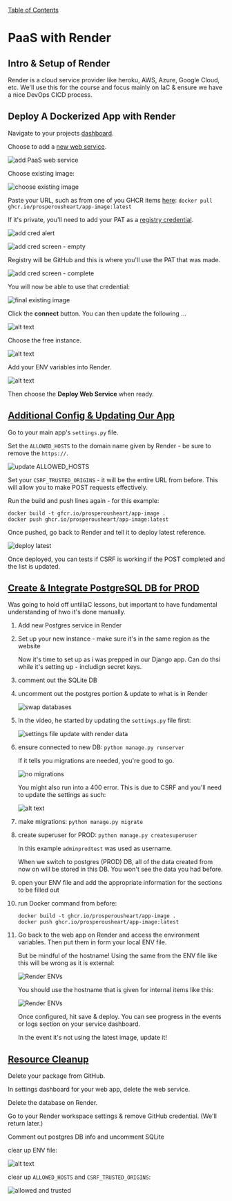 [Table of Contents](/README.md)

# PaaS with Render

## Intro & Setup of Render

Render is a cloud service provider like heroku, AWS, Azure, Google Cloud, etc. We'll use this for the course and focus mainly on IaC & ensure we have a nice DevOps CICD process.

## Deploy A Dockerized App with Render

Navigate to your projects [dashboard](https://dashboard.render.com/).

Choose to add a [new web service](https://dashboard.render.com/web/new).

![add PaaS web service](/IMGs/section-06/6-PaaS-Render-add-web-service.png)

Choose existing image:

![choose existing image](/IMGs/section-06/6-PaaS-web-svc-choose-existing.png)

Paste your URL, such as from one of you GHCR items [here](https://github.com/users/ProsperousHeart/packages/container/package):  `docker pull ghcr.io/prosperousheart/app-image:latest`

If it's private, you'll need to add your PAT as a [registry credential](https://render.com/docs/deploying-an-image#managing-credentials).

![add cred alert](/IMGs/section-06/6-alert-to-add-cred.png)

![add cred screen - empty](/IMGs/section-06/6-add-cred-screen.png)

Registry will be GitHub and this is where you'll use the PAT that was made.

![add cred screen - complete](/IMGs/section-06/6-add-cred-screen-complete.png)

You will now be able to use that credential:

![final existing image](/IMGs/section-06/6-final-existing-img.png)

Click the **connect** button. You can then update the following ...

![alt text](/IMGs/section-06/6-new-svc-1.png)

Choose the free instance.

![alt text](/IMGs/section-06/6-new-svc-2.png)

Add your ENV variables into Render.

![alt text](/IMGs/section-06/6-new-svc-3.png)

Then choose the **Deploy Web Service** when ready.

## [Additional Config & Updating Our App](https://www.udemy.com/course/python-django-for-devops-terraform-render-docker-cicd/learn/lecture/49548439#overview)

Go to your main app's `settings.py` file.

Set the `ALLOWED_HOSTS` to the domain name given by Render - be sure to remove the `https://`.

![update ALLOWED_HOSTS](/IMGs/section-06/6-allowed-domains-update.png)

Set your `CSRF_TRUSTED_ORIGINS` - it will be the entire URL from before. This will allow you to make POST requests effectively.

Run the build and push lines again - for this example:

```
docker build -t gfcr.io/prosperousheart/app-image .
docker push ghcr.io/prosperousheart/app-image:latest
```

Once pushed, go back to Render and tell it to deploy latest reference.

![deploy latest](/IMGs/section-06/6-deploy-latest-ref.png)

Once deployed, you can tests if CSRF is working if the POST completed and the list is updated.

## [Create & Integrate PostgreSQL DB for PROD](https://www.udemy.com/course/python-django-for-devops-terraform-render-docker-cicd/learn/lecture/49548465#overview)

Was going to hold off untilIaC lessons, but important to have fundamental understanding of hwo it's done manually.

1. Add new Postgres service in Render

2. Set up your new instance - make sure it's in the same region as the website

    Now it's time to set up as i was prepped in our Django app. Can do thsi while it's setting up - includign secret keys.

1. comment out the SQLite DB

2. uncomment out the postgres portion & update to what is in Render

    ![swap databases](/IMGs/section-06/6-swap-dbs.png)

3. In the video, he started by updating the `settings.py` file first:

    ![settings file update with render data](/IMGs/section-06/6-swap-dbs.png)

4. ensure connected to new DB:    `python manage.py runserver`

    If it tells you migrations are needed, you're good to go.

    ![no migrations](/IMGs/section-06/6-no-migrations-needed.png)

    You might also run into a 400 error. This is due to CSRF and you'll need to update the settings as such:

    ![alt text](image.png)

5. make migrations:  `python manage.py migrate`

6. create superuser for PROD:  `python manage.py createsuperuser`

    In this example `adminprodtest` was used as username.

    When we switch to postgres (PROD) DB, all of the data created from now on will be stored in this DB. You won't see the data you had before.

7. open your ENV file and add the appropriate information for the sections to be filled out

8. run Docker command from before:

    ```
    docker build -t ghcr.io/prosperousheart/app-image .
    docker push ghcr.io/prosperousheart/app-image:latest
    ```

9. Go back to the web app on Render and access the environment variables. Then put them in form your local ENV file.

    But be mindful of the hostname! Using the same from the ENV file like this will be wrong as it is external:

    ![Render ENVs](/IMGs/section-06/6-envs-on-render-bad.png)

    You should use the hostname that is given for internal items like this:

    ![Render ENVs](/IMGs/section-06/6-envs-on-render-good.png)

    Once configured, hit save & deploy. You can see progress in the events or logs section on your service dashboard.

    In the event it's not using the latest image, update it!

## [Resource Cleanup](https://www.udemy.com/course/python-django-for-devops-terraform-render-docker-cicd/learn/lecture/49548469#overview)

Delete your package from GitHub.

In settings dashboard for your web app, delete the web service.

Delete the database on Render.

Go to your Render workspace settings & remove GitHub credential. (We'll return later.)

Comment out postgres DB info and uncomment SQLite

clear up ENV file:

![alt text](/IMGs/section-06/6-clear-up-env-from-postgres.png)

clear up `ALLOWED_HOSTS` and `CSRF_TRUSTED_ORIGINS`:

![allowed and trusted](/IMGs/section-06/6-clean-up-allowed-hosts-csrf.png)